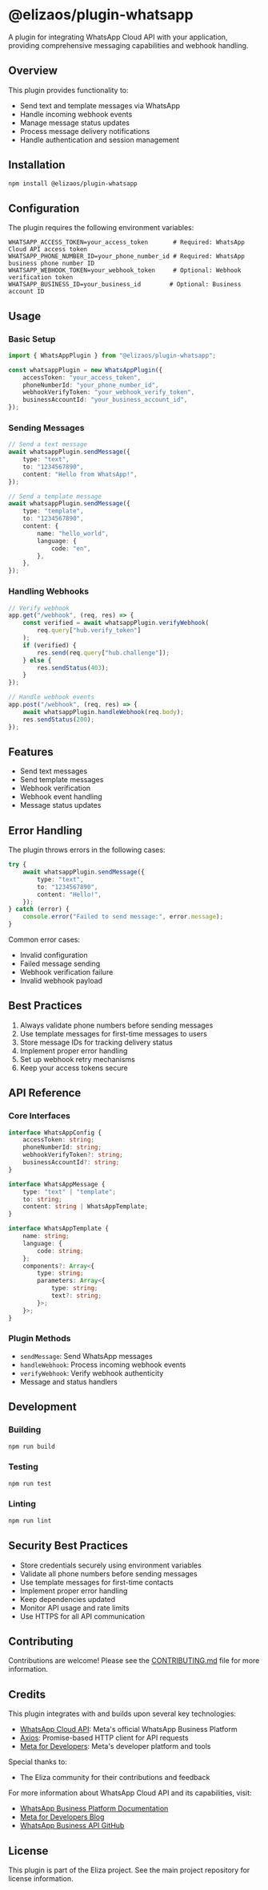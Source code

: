 # @elizaos/plugin-whatsapp

A plugin for integrating WhatsApp Cloud API with your application, providing comprehensive messaging capabilities and webhook handling.

## Overview

This plugin provides functionality to:

- Send text and template messages via WhatsApp
- Handle incoming webhook events
- Manage message status updates
- Process message delivery notifications
- Handle authentication and session management

## Installation

```bash
npm install @elizaos/plugin-whatsapp
```

## Configuration

The plugin requires the following environment variables:

```env
WHATSAPP_ACCESS_TOKEN=your_access_token       # Required: WhatsApp Cloud API access token
WHATSAPP_PHONE_NUMBER_ID=your_phone_number_id # Required: WhatsApp business phone number ID
WHATSAPP_WEBHOOK_TOKEN=your_webhook_token     # Optional: Webhook verification token
WHATSAPP_BUSINESS_ID=your_business_id        # Optional: Business account ID
```

## Usage

### Basic Setup

```typescript
import { WhatsAppPlugin } from "@elizaos/plugin-whatsapp";

const whatsappPlugin = new WhatsAppPlugin({
    accessToken: "your_access_token",
    phoneNumberId: "your_phone_number_id",
    webhookVerifyToken: "your_webhook_verify_token",
    businessAccountId: "your_business_account_id",
});
```

### Sending Messages

```typescript
// Send a text message
await whatsappPlugin.sendMessage({
    type: "text",
    to: "1234567890",
    content: "Hello from WhatsApp!",
});

// Send a template message
await whatsappPlugin.sendMessage({
    type: "template",
    to: "1234567890",
    content: {
        name: "hello_world",
        language: {
            code: "en",
        },
    },
});
```

### Handling Webhooks

```typescript
// Verify webhook
app.get("/webhook", (req, res) => {
    const verified = await whatsappPlugin.verifyWebhook(
        req.query["hub.verify_token"]
    );
    if (verified) {
        res.send(req.query["hub.challenge"]);
    } else {
        res.sendStatus(403);
    }
});

// Handle webhook events
app.post("/webhook", (req, res) => {
    await whatsappPlugin.handleWebhook(req.body);
    res.sendStatus(200);
});
```

## Features

- Send text messages
- Send template messages
- Webhook verification
- Webhook event handling
- Message status updates

## Error Handling

The plugin throws errors in the following cases:

```typescript
try {
    await whatsappPlugin.sendMessage({
        type: "text",
        to: "1234567890",
        content: "Hello!",
    });
} catch (error) {
    console.error("Failed to send message:", error.message);
}
```

Common error cases:

- Invalid configuration
- Failed message sending
- Webhook verification failure
- Invalid webhook payload

## Best Practices

1. Always validate phone numbers before sending messages
2. Use template messages for first-time messages to users
3. Store message IDs for tracking delivery status
4. Implement proper error handling
5. Set up webhook retry mechanisms
6. Keep your access tokens secure

## API Reference

### Core Interfaces

```typescript
interface WhatsAppConfig {
    accessToken: string;
    phoneNumberId: string;
    webhookVerifyToken?: string;
    businessAccountId?: string;
}

interface WhatsAppMessage {
    type: "text" | "template";
    to: string;
    content: string | WhatsAppTemplate;
}

interface WhatsAppTemplate {
    name: string;
    language: {
        code: string;
    };
    components?: Array<{
        type: string;
        parameters: Array<{
            type: string;
            text?: string;
        }>;
    }>;
}
```

### Plugin Methods

- `sendMessage`: Send WhatsApp messages
- `handleWebhook`: Process incoming webhook events
- `verifyWebhook`: Verify webhook authenticity
- Message and status handlers

## Development

### Building

```bash
npm run build
```

### Testing

```bash
npm run test
```

### Linting

```bash
npm run lint
```

## Security Best Practices

- Store credentials securely using environment variables
- Validate all phone numbers before sending messages
- Use template messages for first-time contacts
- Implement proper error handling
- Keep dependencies updated
- Monitor API usage and rate limits
- Use HTTPS for all API communication

## Contributing

Contributions are welcome! Please see the [CONTRIBUTING.md](CONTRIBUTING.md) file for more information.

## Credits

This plugin integrates with and builds upon several key technologies:

- [WhatsApp Cloud API](https://developers.facebook.com/docs/whatsapp/cloud-api): Meta's official WhatsApp Business Platform
- [Axios](https://axios-http.com/): Promise-based HTTP client for API requests
- [Meta for Developers](https://developers.facebook.com/): Meta's developer platform and tools

Special thanks to:

- The Eliza community for their contributions and feedback

For more information about WhatsApp Cloud API and its capabilities, visit:

- [WhatsApp Business Platform Documentation](https://developers.facebook.com/docs/whatsapp/cloud-api/overview)
- [Meta for Developers Blog](https://developers.facebook.com/blog/)
- [WhatsApp Business API GitHub](https://github.com/WhatsApp/WhatsApp-Business-API-Setup-Scripts)

## License

This plugin is part of the Eliza project. See the main project repository for license information.
